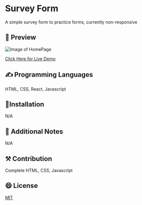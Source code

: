 # Survey Form
A simple survey form to practice forms, currently non-responsive

## 👀 Preview


![Image of HomePage](https://i.imgur.com/NCGXI40_d.webp?maxwidth=760&fidelity=grand)

[Click Here for Live Demo](https://antopi8.github.io/Survey-Form/)

## ✍️ Programming Languages
HTML, CSS, React, Javascript

## 🔧Installation

N/A

## 🧱 Additional Notes

N/A

## ⚒️ Contribution

Complete HTML, CSS, Javascript

## 😄 License
[MIT](https://choosealicense.com/licenses/mit/)

